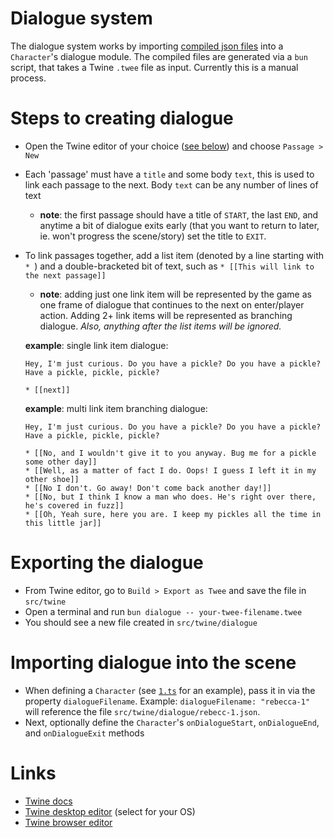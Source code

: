 # Dialogue system
The dialogue system works by importing [compiled json files](./dialogue/) into a `Character`'s dialogue module. The compiled files are generated via a `bun` script, that takes a Twine `.twee` file as input. Currently this is a manual process.

# Steps to creating dialogue
- Open the Twine editor of your choice ([see below](#links)) and choose `Passage > New`
- Each 'passage' must have a `title` and some body `text`, this is used to link each passage to the next. Body `text` can be any number of lines of text
  - **note**: the first passage should have a title of `START`, the last `END`, and anytime a bit of dialogue exits early (that you want to return to later, ie. won't progress the scene/story) set the title to `EXIT`.
- To link passages together, add a list item (denoted by a line starting with `* `) and a double-bracketed bit of text, such as `* [[This will link to the next passage]]`
  - **note**: adding just one link item will be represented by the game as one frame of dialogue that continues to the next on enter/player action. Adding 2+ link items will be represented as branching dialogue. *Also, anything after the list items will be ignored.*

  **example**: single link item dialogue: 
  ```
  Hey, I'm just curious. Do you have a pickle? Do you have a pickle? Have a pickle, pickle, pickle?

  * [[next]]
  ```

  **example**: multi link item branching dialogue: 
  ```
  Hey, I'm just curious. Do you have a pickle? Do you have a pickle? Have a pickle, pickle, pickle?

  * [[No, and I wouldn't give it to you anyway. Bug me for a pickle some other day]]
  * [[Well, as a matter of fact I do. Oops! I guess I left it in my other shoe]]
  * [[No I don't. Go away! Don't come back another day!]]
  * [[No, but I think I know a man who does. He's right over there, he's covered in fuzz]]
  * [[Oh, Yeah sure, here you are. I keep my pickles all the time in this little jar]]
  ```

# Exporting the dialogue
- From Twine editor, go to `Build > Export as Twee` and save the file in `src/twine`
- Open a terminal and run `bun dialogue -- your-twee-filename.twee`
- You should see a new file created in `src/twine/dialogue`

# Importing dialogue into the scene
- When defining a `Character` (see [`1.ts`](../levels/1.ts) for an example), pass it in via the property `dialogueFilename`. Example: `dialogueFilename: "rebecca-1"` will reference the file `src/twine/dialogue/rebecc-1.json`.
- Next, optionally define the `Character`'s `onDialogueStart`, `onDialogueEnd`, and `onDialogueExit` methods

# Links
- [Twine docs](https://twinery.org/reference/en/)
- [Twine desktop editor](https://github.com/klembot/twinejs/releases) (select for your OS)
- [Twine browser editor](https://twinery.org/2/#/)